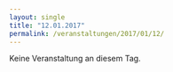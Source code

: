 ```yaml
---
layout: single
title: "12.01.2017"
permalink: /veranstaltungen/2017/01/12/
---
```


Keine Veranstaltung an diesem Tag.
